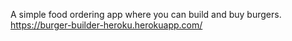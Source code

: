 A simple food ordering app where you can build and buy burgers.
https://burger-builder-heroku.herokuapp.com/
